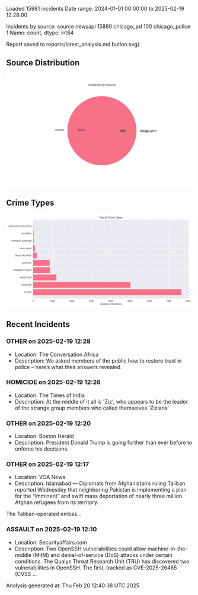 
Loaded 15981 incidents
Date range: 2024-01-01 00:00:00 to 2025-02-19 12:28:00

Incidents by source:
source
newsapi           15880
chicago_pd          100
chicago_police        1
Name: count, dtype: int64

Report saved to reports/latest_analysis.md
bution.svg)

## Source Distribution
![Source Distribution](images/source_distribution.svg)

## Crime Types
![Crime Types](images/crime_types.svg)

## Recent Incidents

### OTHER on 2025-02-19 12:28
- Location: The Conversation Africa
- Description: We asked members of the public how to restore trust in police – here’s what their answers revealed.


### HOMICIDE on 2025-02-19 12:26
- Location: The Times of India
- Description: At the middle of it all is 'Ziz', who appears to be the leader of the strange group members who called themselves 'Zizians'


### OTHER on 2025-02-19 12:20
- Location: Boston Herald
- Description: President Donald Trump is going further than ever before to enforce his decisions.


### OTHER on 2025-02-19 12:17
- Location: VOA News
- Description: Islamabad — Diplomats from Afghanistan’s ruling Taliban reported Wednesday that neighboring Pakistan is implementing a plan for the “imminent” and swift mass deportation of nearly three million Afghan refugees from its territory.



The Taliban-operated embas…


### ASSAULT on 2025-02-19 12:10
- Location: Securityaffairs.com
- Description: Two OpenSSH vulnerabilities could allow machine-in-the-middle (MitM) and denial-of-service (DoS) attacks under certain conditions. The Qualys Threat Research Unit (TRU) has discovered two vulnerabilities in OpenSSH. The first, tracked as CVE-2025-26465 (CVSS …

Analysis generated at: Thu Feb 20 12:40:38 UTC 2025

